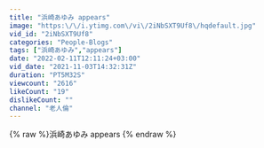 ```yaml
---
title: "浜崎あゆみ appears"
image: "https:\/\/i.ytimg.com\/vi\/2iNbSXT9Uf8\/hqdefault.jpg"
vid_id: "2iNbSXT9Uf8"
categories: "People-Blogs"
tags: ["浜崎あゆみ","appears"]
date: "2022-02-11T12:11:24+03:00"
vid_date: "2021-11-03T14:32:31Z"
duration: "PT5M32S"
viewcount: "2616"
likeCount: "19"
dislikeCount: ""
channel: "老人倫"
---
```

{% raw %}浜崎あゆみ appears {% endraw %}
